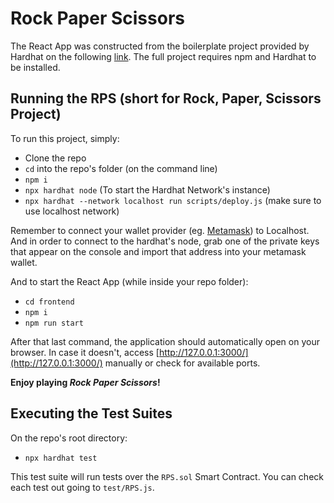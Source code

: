 # Rock Paper Scissors

The React App was constructed from the boilerplate project provided by Hardhat on the following [link](https://hardhat.org/tutorial/boilerplate-project).
The full project requires npm and Hardhat to be installed.

## Running the RPS (short for Rock, Paper, Scissors Project)

To run this project, simply:
- Clone the repo
- `cd` into the repo's folder (on the command line)
- `npm i`
- `npx hardhat node` (To start the Hardhat Network's instance)
- `npx hardhat --network localhost run scripts/deploy.js` (make sure to use localhost network)


Remember to connect your wallet provider (eg. [Metamask](https://metamask.io/)) to Localhost. And in order to connect to the hardhat's node, grab one of the private keys that appear on the console and import that address into your metamask wallet.

And to start the React App (while inside your repo folder):
- `cd frontend`
- `npm i`
- `npm run start`

After that last command, the application should automatically open on your browser. In case it doesn't, access [http://127.0.0.1:3000/](http://127.0.0.1:3000/) manually or check for available ports.

**Enjoy playing _Rock Paper Scissors_!**

## Executing the Test Suites
On the repo's root directory:
- `npx hardhat test`

This test suite will run tests over the `RPS.sol` Smart Contract. You can check each test out going to `test/RPS.js`.
